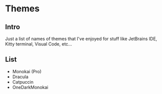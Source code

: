 # Themes

## Intro

Just a list of names of themes that I've enjoyed for stuff like JetBrains IDE, Kitty terminal, Visual Code, etc...

## List

- Monokai (Pro)
- Dracula
- Catpuccin
- OneDarkMonokai
